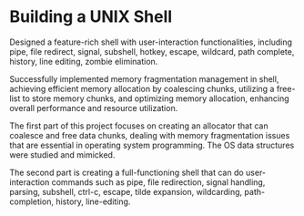 # Building a UNIX Shell
Designed a feature-rich shell with user-interaction functionalities, including pipe, file redirect, signal, subshell, hotkey, escape, wildcard, path complete, history, line editing, zombie elimination.

Successfully implemented memory fragmentation management in shell, achieving efficient memory allocation by coalescing chunks, utilizing a free-list to store memory chunks, and optimizing memory allocation, enhancing overall performance and resource utilization.

The first part of this project focuses on creating an allocator that can coalesce and free data chunks, dealing with memory fragmentation issues that are essential in operating system programming. The OS data structures were studied and mimicked.

The second part is creating a full-functioning shell that can do user-interaction commands such as pipe, file redirection, signal handling, parsing, subshell, ctrl-c, escape, tilde expansion, wildcarding, path-completion, history, line-editing.

